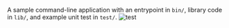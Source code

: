 A sample command-line application with an entrypoint in `bin/`, library code
in `lib/`, and example unit test in `test/`.
![test](https://github.com/asaduzzamanShahin/live_test/assets/34337273/17f34891-193d-473f-8db3-c9531bd30380)
